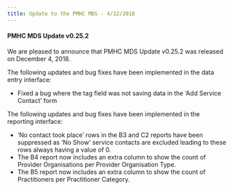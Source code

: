 ```yaml
---
title: Update to the PMHC MDS - 4/12/2018
---
```


#### PMHC MDS Update v0.25.2 ####

We are pleased to announce that PMHC MDS Update v0.25.2 was released on December 4, 2018.

The following updates and bug fixes have been implemented in the data entry interface:
* Fixed a bug where the tag field was not saving data in the ‘Add Service Contact’ form

The following updates and bug fixes have been implemented in the reporting interface:
* ‘No contact took place’ rows in the B3 and C2 reports have been suppressed as ‘No Show’ 
  service contacts are excluded leading to these rows always having a value of 0.
* The B4 report now includes an extra column to show the count of Provider Organisations 
  per Provider Organisation Type.
* The B5 report now includes an extra column to show the count of Practitioners per 
  Practitioner Category.
